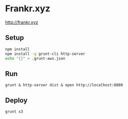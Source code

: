 # Frankr.xyz

http://frankr.xyz

## Setup

```bash
npm install
npm install -g grunt-cli http-server
echo "{}" > .grunt-aws.json
```

## Run
```
grunt & http-server dist & open http://localhost:8080
```

## Deploy

```bash
grunt s3
```
